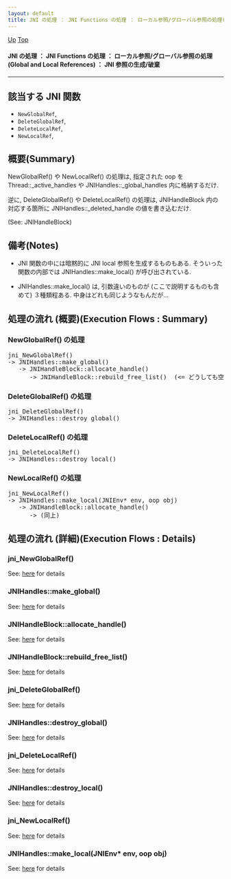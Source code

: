 ```yaml
---
layout: default
title: JNI の処理 ： JNI Functions の処理 ： ローカル参照/グローバル参照の処理(Global and Local References) ： JNI 参照の生成/破棄
---
```

[Up](notiXs9FLU.html) [Top](../index.html)

#### JNI の処理 ： JNI Functions の処理 ： ローカル参照/グローバル参照の処理(Global and Local References) ： JNI 参照の生成/破棄

--- 
## 該当する JNI 関数
* `NewGlobalRef`,
* `DeleteGlobalRef`,
* `DeleteLocalRef`,
* `NewLocalRef`,


## 概要(Summary)
NewGlobalRef() や NewLocalRef() の処理は, 指定された oop を
Thread::_active_handles や JNIHandles::_global_handles 内に格納するだけ.

逆に, DeleteGlobalRef() や DeleteLocalRef() の処理は,
JNIHandleBlock 内の対応する箇所に JNIHandles::_deleted_handle の値を書き込むだけ.

(See: JNIHandleBlock)

## 備考(Notes)
* JNI 関数の中には暗黙的に JNI local 参照を生成するものもある.
  そういった関数の内部では JNIHandles::make_local() が呼び出されている.

* JNIHandles::make_local() は, 引数違いのものが (ここで説明するものも含めて) ３種類程ある. 
  中身はどれも同じようなもんだが...

## 処理の流れ (概要)(Execution Flows : Summary)
### NewGlobalRef() の処理
<div class="flow-abst"><pre>
jni_NewGlobalRef()
-&gt; JNIHandles::make_global()
   -&gt; JNIHandleBlock::allocate_handle()
      -&gt; JNIHandleBlock::rebuild_free_list()  (&lt;= どうしても空きが見つからない場合に呼び出す)
</pre></div>

### DeleteGlobalRef() の処理
<div class="flow-abst"><pre>
jni_DeleteGlobalRef()
-&gt; JNIHandles::destroy_global()
</pre></div>

### DeleteLocalRef() の処理
<div class="flow-abst"><pre>
jni_DeleteLocalRef()
-&gt; JNIHandles::destroy_local()
</pre></div>

### NewLocalRef() の処理
<div class="flow-abst"><pre>
jni_NewLocalRef()
-&gt; JNIHandles::make_local(JNIEnv* env, oop obj)
   -&gt; JNIHandleBlock::allocate_handle()
      -&gt; (同上)
</pre></div>

## 処理の流れ (詳細)(Execution Flows : Details)
### jni_NewGlobalRef()
See: [here](no3718Fuf.html) for details
### JNIHandles::make_global()
See: [here](no3718rgH.html) for details
### JNIHandleBlock::allocate_handle()
See: [here](no3718S_Z.html) for details
### JNIHandleBlock::rebuild_free_list()
See: [here](no37185rU.html) for details

### jni_DeleteGlobalRef()
See: [here](no3718fJg.html) for details
### JNIHandles::destroy_global()
See: [here](no3718sTm.html) for details

### jni_DeleteLocalRef()
See: [here](no37185ds.html) for details
### JNIHandles::destroy_local()
See: [here](no3718Goy.html) for details

### jni_NewLocalRef()
See: [here](no3059COd.html) for details
### JNIHandles::make_local(JNIEnv* env, oop obj)
See: [here](no3059PYj.html) for details






